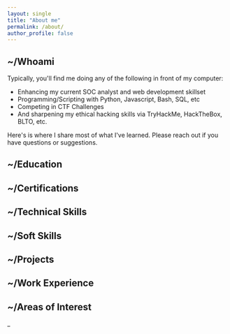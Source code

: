 ```yaml
---
layout: single
title: "About me"
permalink: /about/
author_profile: false
---
```


## ~/Whoami

Typically, you'll find me doing any of the following in front of my computer:

 - Enhancing my current SOC analyst and web development skillset
 - Programming/Scripting with Python, Javascript, Bash, SQL, etc
 - Competing in CTF Challenges
 - And sharpening my ethical hacking skills via TryHackMe, HackTheBox, BLTO, etc.

Here's is where I share most of what I've learned. Please reach out if you have questions or suggestions. 
## ~/Education
## ~/Certifications

## ~/Technical Skills
## ~/Soft Skills
## ~/Projects
## ~/Work Experience
## ~/Areas of Interest
_
